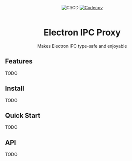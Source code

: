 <div align="center">
  <img alt="CI/CD" src="https://github.com/lynxtaa/electron-ipc-proxy/workflows/CI/CD/badge.svg">
  <a href="https://codecov.io/gh/lynxtaa/electron-ipc-proxy" alt="npm version">
    <img alt="Codecov" src="https://img.shields.io/codecov/c/github/lynxtaa/electron-ipc-proxy">
  </a>
  <br>
  <br>
  <h1>Electron IPC Proxy</h1>
  <p>Makes Electron IPC type-safe and enjoyable</p>
</div>

## Features

TODO

## Install

TODO

## Quick Start

TODO

## API

TODO
